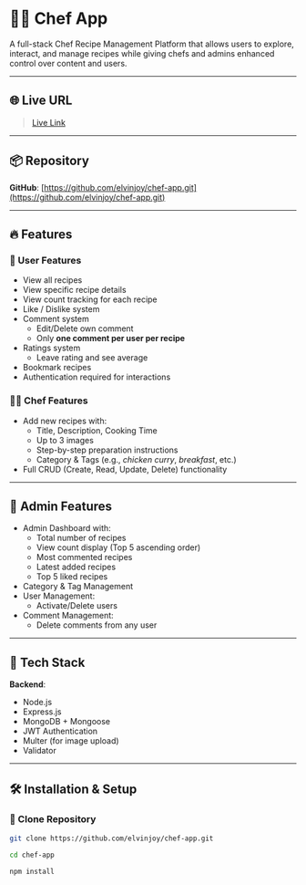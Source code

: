 # 👨‍🍳 Chef App

A full-stack Chef Recipe Management Platform that allows users to explore, interact, and manage recipes while giving chefs and admins enhanced control over content and users.

---

## 🌐 Live URL

> [Live Link](https://chef-app-ulf5.onrender.com)

---

## 📦 Repository

**GitHub**: [https://github.com/elvinjoy/chef-app.git](https://github.com/elvinjoy/chef-app.git)

---

## 🔥 Features

### 👤 User Features

- View all recipes
- View specific recipe details
- View count tracking for each recipe
- Like / Dislike system
- Comment system  
  - Edit/Delete own comment  
  - Only **one comment per user per recipe**
- Ratings system  
  - Leave rating and see average
- Bookmark recipes
- Authentication required for interactions

### 👨‍🍳 Chef Features

- Add new recipes with:
  - Title, Description, Cooking Time
  - Up to 3 images
  - Step-by-step preparation instructions
  - Category & Tags (e.g., *chicken curry*, *breakfast*, etc.)
- Full CRUD (Create, Read, Update, Delete) functionality

---

## 🧠 Admin Features

- Admin Dashboard with:
  - Total number of recipes
  - View count display (Top 5 ascending order)
  - Most commented recipes
  - Latest added recipes
  - Top 5 liked recipes
- Category & Tag Management
- User Management:
  - Activate/Delete users
- Comment Management:
  - Delete comments from any user

---

## 🧰 Tech Stack

**Backend**:
- Node.js
- Express.js
- MongoDB + Mongoose
- JWT Authentication
- Multer (for image upload)
- Validator

---

## 🛠 Installation & Setup

### 📁 Clone Repository

```sh
git clone https://github.com/elvinjoy/chef-app.git

cd chef-app

npm install
